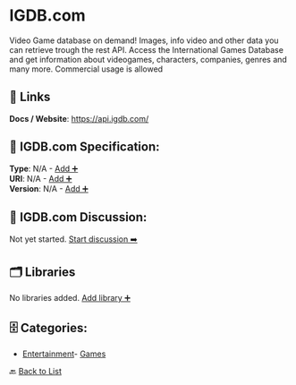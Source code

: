 # IGDB.com

Video Game database on demand! Images, info video and other data you can retrieve trough the rest API. Access the International Games Database and get information about videogames, characters, companies, genres and many more. Commercial usage is allowed

##  🔗 Links
**Docs / Website**: https://api.igdb.com/

## 🧬 IGDB.com Specification:
**Type**: N/A - [Add ➕](https://github.com/apis-list/apis-list/edit/main/apis.yaml#L9835)  
**URI**: N/A - [Add ➕](https://github.com/apis-list/apis-list/edit/main/apis.yaml#L9835)  
**Version**: N/A - [Add ➕](https://github.com/apis-list/apis-list/edit/main/apis.yaml#L9835)

## 💬 IGDB.com Discussion:
Not yet started. [Start discussion ➡️](https://github.com/apis-list/apis-list/discussions/new)

## 🗂️ Libraries

No libraries added. [Add library ➕](https://github.com/apis-list/apis-list/edit/main/apis.yaml#L9835)    


## 🗄️ Categories:
- [Entertainment](https://github.com/apis-list/apis-list#entertainment-)- [Games](https://github.com/apis-list/apis-list#games-)

🔙  [Back to List](https://github.com/apis-list/apis-list)

